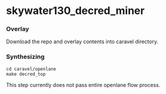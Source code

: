 # skywater130_decred_miner

### Overlay
Download the repo and overlay contents into caravel directory.

### Synthesizing
```
cd caravel/openlane
make decred_top
```
This step currently does not pass entire openlane flow process.
